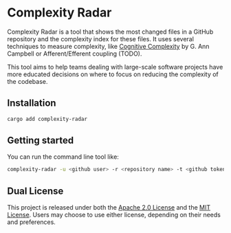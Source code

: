 # Complexity Radar

Complexity Radar is a tool that shows the most changed files in a GitHub repository and the complexity index for these files. It uses several techniques to measure complexity, like [Cognitive Complexity](https://www.sonarsource.com/docs/CognitiveComplexity.pdf) by G. Ann Campbell or Afferent/Efferent coupling (TODO).

This tool aims to help teams dealing with large-scale software projects have more educated decisions on where to focus on reducing the complexity of the codebase.

## Installation

```bash
cargo add complexity-radar
```

## Getting started

You can run the command line tool like:

```bash
complexity-radar -u <github user> -r <repository name> -t <github token> -n <top n files to show>
```

## Dual License

This project is released under both the [Apache 2.0 License](LICENSE.Apache2) and the [MIT License](LICENSE.MIT). Users may choose to use either license, depending on their needs and preferences.